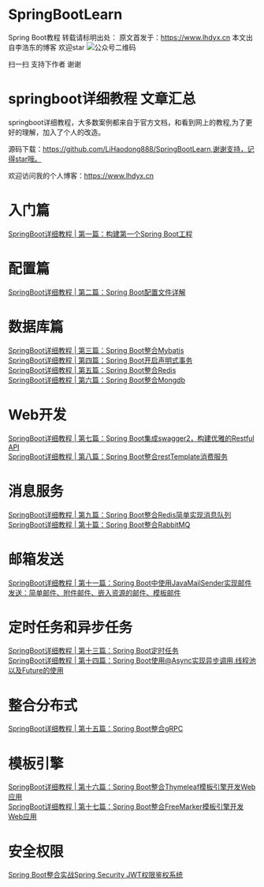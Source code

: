 # SpringBootLearn
Spring Boot教程
转载请标明出处： 原文首发于：https://www.lhdyx.cn 本文出自李浩东的博客  欢迎star
![公众号二维码](https://static.lhdyx.cn/images/qrcode.jpg)

扫一扫 支持下作者 谢谢

# springboot详细教程 文章汇总
springboot详细教程，大多数案例都来自于官方文档，和看到网上的教程,为了更好的理解，加入了个人的改造。

源码下载：https://github.com/LiHaodong888/SpringBootLearn,谢谢支持，记得star哦。

欢迎访问我的个人博客：https://www.lhdyx.cn
# 入门篇
[SpringBoot详细教程 | 第一篇：构建第一个Spring Boot工程](https://www.lhdyx.cn/article/54)
# 配置篇
[SpringBoot详细教程 | 第二篇：Spring Boot配置文件详解](https://www.lhdyx.cn/article/55)
# 数据库篇
[SpringBoot详细教程 | 第三篇：Spring Boot整合Mybatis](https://www.lhdyx.cn/article/56)  
[SpringBoot详细教程 | 第四篇：Spring Boot开启声明式事务](https://www.lhdyx.cn/article/57)  
[SpringBoot详细教程 | 第五篇：Spring Boot整合Redis](https://www.lhdyx.cn/article/58)  
[SpringBoot详细教程 | 第六篇：Spring Boot整合Mongdb](https://www.lhdyx.cn/article/59)
# Web开发
[SpringBoot详细教程 | 第七篇：Spring Boot集成swagger2，构建优雅的Restful API](https://www.lhdyx.cn/article/60)  
[SpringBoot详细教程 | 第八篇：Spring Boot整合restTemplate消费服务](https://www.lhdyx.cn/article/61)
# 消息服务
[SpringBoot详细教程 | 第九篇：Spring Boot整合Redis简单实现消息队列](https://www.lhdyx.cn/article/62)  
[SpringBoot详细教程 | 第十篇：Spring Boot整合RabbitMQ](https://www.lhdyx.cn/article/64)
# 邮箱发送
[SpringBoot详细教程 | 第十一篇：Spring Boot中使用JavaMailSender实现邮件发送：简单邮件、附件邮件、嵌入资源的邮件、模板邮件](https://www.lhdyx.cn/article/63)
# 定时任务和异步任务
[SpringBoot详细教程 | 第十三篇：Spring Boot定时任务](https://www.lhdyx.cn/article/66)  
[SpringBoot详细教程 | 第十四篇：Spring Boot使用@Async实现异步调用,线程池以及Future的使用](https://www.lhdyx.cn/article/65)
# 整合分布式
[SpringBoot详细教程 | 第十五篇：Spring Boot整合gRPC](https://www.lhdyx.cn/article/67)
# 模板引擎
[SpringBoot详细教程 | 第十六篇：Spring Boot整合Thymeleaf模板引擎开发Web应用](https://www.lhdyx.cn/article/72)  
[SpringBoot详细教程 | 第十七篇：Spring Boot整合FreeMarker模板引擎开发Web应用](https://www.lhdyx.cn/article/74)
# 安全权限
[Spring Boot整合实战Spring Security JWT权限鉴权系统](https://www.lhdyx.cn/article/76)

